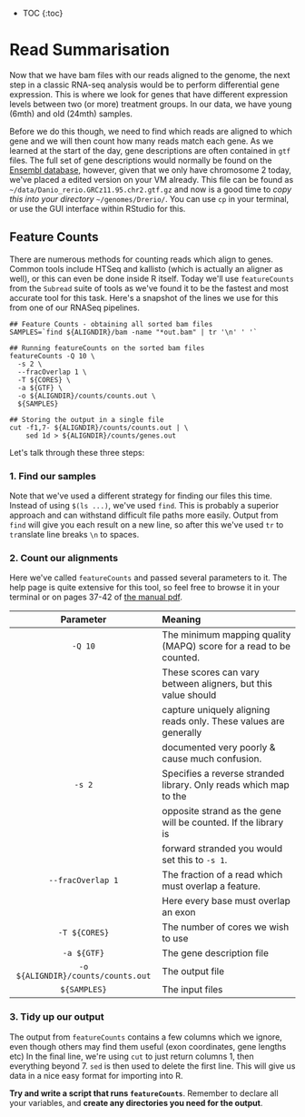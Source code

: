 * TOC
{:toc}

# Read Summarisation

Now that we have bam files with our reads aligned to the genome, the next step in a classic RNA-seq analysis would be to perform differential gene expression.
This is where we look for genes that have different expression levels between two (or more) treatment groups.
In our data, we have young (6mth) and old (24mth) samples.

Before we do this though, we need to find which reads are aligned to which gene and we will then count how many reads match each gene.
As we learned at the start of the day, gene descriptions are often contained in `gtf` files.
The full set of gene descriptions would normally be found on the [Ensembl database](ftp://ftp.ensembl.org/pub/release-95/gtf/danio_rerio/), however, given that we only have chromosome 2 today, we've placed a edited version on your VM already.
This file can be found as `~/data/Danio_rerio.GRCz11.95.chr2.gtf.gz` and now is a good time to *copy this into your directory* `~/genomes/Drerio/`.
You can use `cp` in your terminal, or use the GUI interface within RStudio for this.

## Feature Counts

There are numerous methods for counting reads which align to genes.
Common tools include HTSeq and kallisto (which is actually an aligner as well), or this can even be done inside R itself.
Today we'll use `featureCounts` from the `Subread` suite of tools as we've found it to be the fastest and most accurate tool for this task.
Here's a snapshot of the lines we use for this from one of our RNASeq pipelines.

```
## Feature Counts - obtaining all sorted bam files
SAMPLES=`find ${ALIGNDIR}/bam -name "*out.bam" | tr '\n' ' '`

## Running featureCounts on the sorted bam files
featureCounts -Q 10 \
  -s 2 \
  --fracOverlap 1 \
  -T ${CORES} \
  -a ${GTF} \
  -o ${ALIGNDIR}/counts/counts.out \ 
  ${SAMPLES}
  
## Storing the output in a single file
cut -f1,7- ${ALIGNDIR}/counts/counts.out | \
    sed 1d > ${ALIGNDIR}/counts/genes.out
```

Let's talk through these three steps:

### 1. Find our samples

Note that we've used a different strategy for finding our files this time.
Instead of using `$(ls ...)`, we've used `find`.
This is probably a superior approach and can withstand difficult file paths more easily.
Output from `find` will give you each result on a new line, so after this we've used `tr` to `tr`anslate line breaks `\n` to spaces.

### 2. Count our alignments

Here we've called `featureCounts` and passed several parameters to it.
The help page is quite extensive for this tool, so feel free to browse it in your terminal or on pages 37-42 of [the manual pdf](http://bioinf.wehi.edu.au/subread-package/SubreadUsersGuide.pdf).

| Parameter | Meaning |
|:---------:|:------- |
| `-Q 10` | The minimum mapping quality (MAPQ) score for a read to be counted. |
|         | These scores can vary between aligners, but this value should |
|         | capture uniquely aligning reads only. These values are generally |
|         | documented very poorly & cause much confusion. |
| `-s 2`  | Specifies a reverse stranded library. Only reads which map to the | 
|         | opposite strand as the gene will be counted. If the library is | 
|         | forward stranded you would set this to `-s 1`. |
| `--fracOverlap 1` | The fraction of a read which must overlap a feature. |
|                   | Here every base must overlap an exon |
| `-T ${CORES}` | The number of cores we wish to use |
| `-a ${GTF}` | The gene description file |
| `-o ${ALIGNDIR}/counts/counts.out` | The output file |
| `${SAMPLES}` | The input files |

### 3. Tidy up our output

The output from `featureCounts` contains a few columns which we ignore, even though others may find them useful (exon coordinates, gene lengths etc)
In the final line, we're using `cut` to just return columns 1, then everything beyond 7.
`sed` is then used to delete the first line.
This will give us data in a nice easy format for importing into R.

**Try and write a script that runs `featureCounts`**.
Remember to declare all your variables, and **create any directories you need for the output**.

